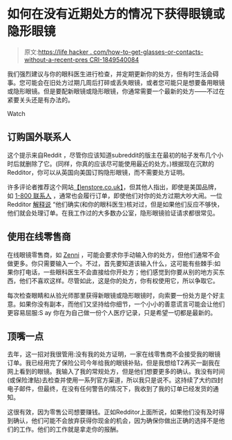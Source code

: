 # 如何在没有近期处方的情况下获得眼镜或隐形眼镜

> 原文:[https://life hacker . com/how-to-get-glasses-or-contacts-without-a-recent-pres CRI-1849540084](https://lifehacker.com/how-to-get-glasses-or-contacts-without-a-recent-prescri-1849540084)

我们强烈建议与你的眼科医生进行检查，并定期更新你的处方，但有时生活会碍事。您可能会在旧处方过期几周后打碎或丢失眼镜，或者您可能只是想要备用眼镜或隐形眼镜。但是要配新眼镜或隐形眼镜，你通常需要一个最新的处方——不过在紧要关头还是有办法的。

Watch

## **订购国外联系人**

这个提示来自Reddit ，尽管你应该知道subreddit的版主在最初的帖子发布几个小时后就删除了它。(同样，你真的应该尽可能使用最近的处方。)根据现在沉默的Redditor，你可以从英国向美国订购隐形眼镜，而不需要处方证明。

许多评论者推荐这个网站[【lenstore.co.uk】](https://www.lenstore.co.uk/)，但其他人指出，即使是美国品牌，如 [1-800 联系人](https://www.1800contacts.com/?ef_id=Cj0KCQjwmouZBhDSARIsALYcour5pod7UkmT1nuaZTMc1zhiIAlRrRUmNUUPLMpzy3TVQcareOLa91EaAiEOEALw_wcB:G:s&s_kwcid=AL!4587!3!406626449272!e!!g!!1%20800%20contacts&adlid=kwd-28294841x4896473171x92218691&ac=PS.Google.Brand.e.c.Google_USCA_Search_Brand_Exact_Desktop.1%20800%20contacts&gclid=Cj0KCQjwmouZBhDSARIsALYcour5pod7UkmT1nuaZTMc1zhiIAlRrRUmNUUPLMpzy3TVQcareOLa91EaAiEOEALw_wcB) ，通常也会履行订单，即使他们对你的处方过期大吵大闹。一位Redditor [解释说](https://www.reddit.com/r/LifeProTips/comments/xej9cj/comment/ioh7pyh/?utm_source=reddit&utm_medium=web2x&context=3) “他们确实(和你的眼科医生)核对过，但是如果他们反应不够快，他们就会处理订单。在我工作过的大多数办公室，隐形眼镜验证请求都很常见。

## **使用在线零售商**

在线眼镜零售商，如 [Zenni](https://www.zennioptical.com/?ds_rl=1287780&gclid=Cj0KCQjwmouZBhDSARIsALYcouruwkx2qpHWAHz80tivC_ve96_ntBabHQpBTU1Sgh3Z1SPs-9bhmpYaAqMgEALw_wcB&gclsrc=aw.ds) ，可能会要求你手动输入你的处方，但他们通常不会做更多。你只需要输入一个。不过，首先要知道该输入什么，这可能有些棘手:如果你打电话，一些眼科医生不会直接给你开处方；他们感觉到你要从别的地方买东西，他们不喜欢这样。尽管如此，这是你的处方，你有权使用它，所以争取它。

每次检查眼睛和从验光师那里获得新眼镜或隐形眼镜时，向索要一份处方是个好主意。如果你没有副本，而他们又坚持给你细节，一个小小的善意谎言可能会让他们更容易屈服:S ay 你在为自己做一份个人医疗记录，只是希望一切都是最新的。

## **顶嘴一点**

去年，这一招对我很管用:没有我的处方证明，一家在线零售商不会接受我的眼镜订单。我已经用完了保险公司今年给我的眼镜补贴，但是我想给T2再买一副我在网上看到的眼镜。我输入了我的常规处方，但是他们想要更多的确认。我没有时间(或保险津贴)去检查并使用一系列官方渠道，所以我只是说不。这持续了大约四封电子邮件，但最终，在没有任何警告的情况下，我收到了我的订单已经发货的通知。

这很有效，因为零售公司想要赚钱。正如Redditor上面所说，如果他们没有及时得到确认，他们可能不会放弃获得你现金的机会，因为确保你做出正确的选择不是他们的工作。他们的工作就是拿走你的报酬。